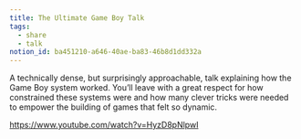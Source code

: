 ```yaml
---
title: The Ultimate Game Boy Talk
tags:
  - share
  - talk
notion_id: ba451210-a646-40ae-ba83-46b8d1dd332a
---
```

A technically dense, but surprisingly approachable, talk explaining how the Game Boy system worked. You’ll leave with a great respect for how constrained these systems were and how many clever tricks were needed to empower the building of games that felt so dynamic.

<https://www.youtube.com/watch?v=HyzD8pNlpwI>
